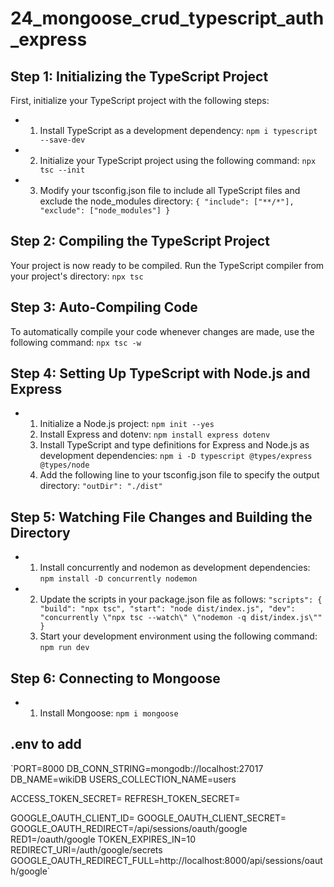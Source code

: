 # 24_mongoose_crud_typescript_auth_express


## Step 1: Initializing the TypeScript Project

First, initialize your TypeScript project with the following steps:
- 1. Install TypeScript as a development dependency:
     `npm i typescript --save-dev`
- 2. Initialize your TypeScript project using the following command:
     `npx tsc --init`
- 3. Modify your tsconfig.json file to include all TypeScript files and exclude the node_modules directory:
     `{
     "include": ["**/*"],
     "exclude": ["node_modules"]
     }`
## Step 2: Compiling the TypeScript Project 
Your project is now ready to be compiled. Run the TypeScript compiler from your project's directory:
`npx tsc`

## Step 3: Auto-Compiling Code
To automatically compile your code whenever changes are made, use the following command:
`npx tsc -w`

## Step 4: Setting Up TypeScript with Node.js and Express

- 1. Initialize a Node.js project:
  `npm init --yes`
  2. Install Express and dotenv:
  `npm install express dotenv`
  3. Install TypeScript and type definitions for Express and Node.js as development dependencies:
  `npm i -D typescript @types/express @types/node`
  4. Add the following line to your tsconfig.json file to specify the output directory:
  `"outDir": "./dist"`
## Step 5: Watching File Changes and Building the Directory
- 1. Install concurrently and nodemon as development dependencies:
  `npm install -D concurrently nodemon`
- 2. Update the scripts in your package.json file as follows:
 `"scripts": {
    "build": "npx tsc",
    "start": "node dist/index.js",
    "dev": "concurrently \"npx tsc --watch\" \"nodemon -q dist/index.js\""
}`
  3. Start your development environment using the following command:
  `npm run dev`
## Step 6: Connecting to Mongoose
- 1. Install Mongoose:
  `npm i mongoose`





## .env to add

`PORT=8000
DB_CONN_STRING=mongodb://localhost:27017
DB_NAME=wikiDB
USERS_COLLECTION_NAME=users

ACCESS_TOKEN_SECRET=
REFRESH_TOKEN_SECRET=

GOOGLE_OAUTH_CLIENT_ID= 
GOOGLE_OAUTH_CLIENT_SECRET=
GOOGLE_OAUTH_REDIRECT=/api/sessions/oauth/google
RED1=/oauth/google
TOKEN_EXPIRES_IN=10
REDIRECT_URI=/auth/google/secrets
GOOGLE_OAUTH_REDIRECT_FULL=http://localhost:8000/api/sessions/oauth/google`